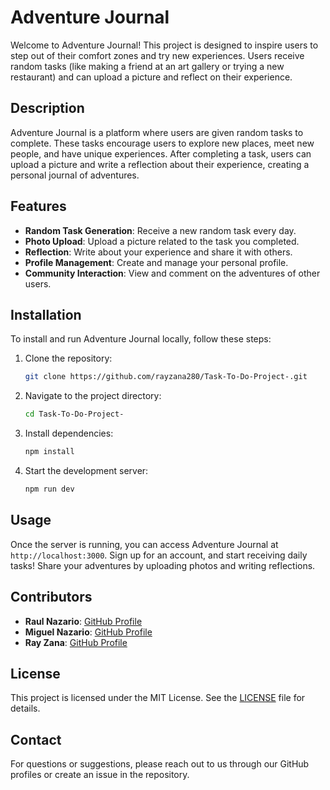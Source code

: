 # Adventure Journal

Welcome to Adventure Journal! This project is designed to inspire users to step out of their comfort zones and try new experiences. Users receive random tasks (like making a friend at an art gallery or trying a new restaurant) and can upload a picture and reflect on their experience.

## Description

Adventure Journal is a platform where users are given random tasks to complete. These tasks encourage users to explore new places, meet new people, and have unique experiences. After completing a task, users can upload a picture and write a reflection about their experience, creating a personal journal of adventures.

## Features

- **Random Task Generation**: Receive a new random task every day.
- **Photo Upload**: Upload a picture related to the task you completed.
- **Reflection**: Write about your experience and share it with others.
- **Profile Management**: Create and manage your personal profile.
- **Community Interaction**: View and comment on the adventures of other users.

## Installation

To install and run Adventure Journal locally, follow these steps:

1. Clone the repository:
    ```sh
    git clone https://github.com/rayzana280/Task-To-Do-Project-.git
    ```
2. Navigate to the project directory:
    ```sh
    cd Task-To-Do-Project-
    ```
3. Install dependencies:
    ```sh
    npm install
    ```
4. Start the development server:
    ```sh
    npm run dev
    ```

## Usage

Once the server is running, you can access Adventure Journal at `http://localhost:3000`. Sign up for an account, and start receiving daily tasks! Share your adventures by uploading photos and writing reflections.

## Contributors

- **Raul Nazario**: [GitHub Profile](https://github.com/RaulNaza)
- **Miguel Nazario**: [GitHub Profile](https://github.com/gitMiguel27)
- **Ray Zana**: [GitHub Profile](https://github.com/rayzana280)

## License

This project is licensed under the MIT License. See the [LICENSE](./LICENSE.txt) file for details.

## Contact

For questions or suggestions, please reach out to us through our GitHub profiles or create an issue in the repository.